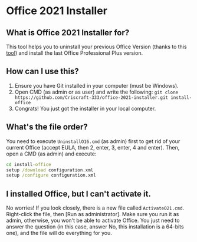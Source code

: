 # Office 2021 Installer

## What is Office 2021 Installer for?

This tool helps you to uninstall your previous Office Version (thanks to this [tool](https://github.com/ManuelGil/Uninstall-Office-2016.git)) and install the last Office Professional Plus version.

## How can I use this?
1. Ensure you have Git installed in your computer (must be Windows).
2. Open CMD (as admin or as user) and write the following: `git clone https://github.com/Criscraft-333/office-2021-installer.git install-office`
3. Congrats! You just got the installer in your local computer.

## What's the file order?
You need to execute `UninstallO16.cmd` (as admin) first to get rid of your current Office (accept EULA, then 2, enter, 3, enter, 4 and enter). Then, open a CMD (as admin) and execute:
```cmd
cd install-office
setup /download configuration.xml
setup /configure configuration.xml
```

## I installed Office, but I can't activate it. 
No worries! If you look closely, there is a new file called `ActivateO21.cmd`. Right-click the file, then [Run as administrator]. Make sure you run it as admin, otherwise, you won't be able   to activate Office. You just need to answer the question (in this case, answer No, this installation is a 64-bits one), and the file will do everything for you. 
